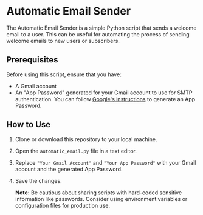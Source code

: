 # Automatic Email Sender

The Automatic Email Sender is a simple Python script that sends a welcome email to a user. This can be useful for automating the process of sending welcome emails to new users or subscribers.

## Prerequisites

Before using this script, ensure that you have:
- A Gmail account
- An "App Password" generated for your Gmail account to use for SMTP authentication. You can follow [Google's instructions](https://support.google.com/accounts/answer/185833?hl=en) to generate an App Password.

## How to Use

1. Clone or download this repository to your local machine.
2. Open the `automatic_email.py` file in a text editor.
3. Replace `"Your Gmail Account"` and `"Your App Password"` with your Gmail account and the generated App Password.
4. Save the changes.

   **Note:** Be cautious about sharing scripts with hard-coded sensitive information like passwords. Consider using environment variables or configuration files for production use.


